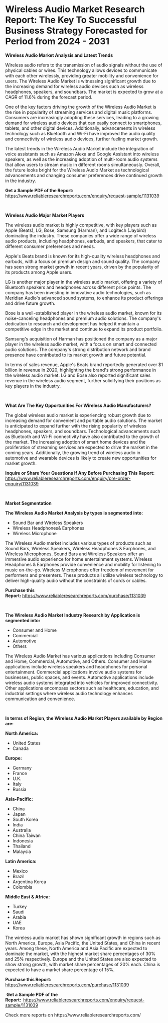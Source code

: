<p><h1>Wireless Audio Market Research Report: The Key To Successful Business Strategy Forecasted for Period from 2024 - 2031</h1></p><p><strong>Wireless Audio Market Analysis and Latest Trends</strong></p>
<p><p>Wireless audio refers to the transmission of audio signals without the use of physical cables or wires. This technology allows devices to communicate with each other wirelessly, providing greater mobility and convenience for users. The Wireless Audio Market is witnessing significant growth due to the increasing demand for wireless audio devices such as wireless headphones, speakers, and soundbars. The market is expected to grow at a CAGR of 11.6% during the forecast period.</p><p>One of the key factors driving the growth of the Wireless Audio Market is the rise in popularity of streaming services and digital music platforms. Consumers are increasingly adopting these services, leading to a growing demand for wireless audio devices that can easily connect to smartphones, tablets, and other digital devices. Additionally, advancements in wireless technology such as Bluetooth and Wi-Fi have improved the audio quality and connectivity of wireless audio devices, further fueling market growth.</p><p>The latest trends in the Wireless Audio Market include the integration of voice assistants such as Amazon Alexa and Google Assistant into wireless speakers, as well as the increasing adoption of multi-room audio systems that allow users to stream music in different rooms simultaneously. Overall, the future looks bright for the Wireless Audio Market as technological advancements and changing consumer preferences drive continued growth in the industry.</p></p>
<p><strong>Get a Sample PDF of the Report:&nbsp;</strong> <a href="https://www.reliableresearchreports.com/enquiry/request-sample/1131039">https://www.reliableresearchreports.com/enquiry/request-sample/1131039</a></p>
<p>&nbsp;</p>
<p><strong>Wireless Audio Major Market Players</strong></p>
<p><p>The wireless audio market is highly competitive, with key players such as Apple (Beats), LG, Bose, Samsung (Harman), and Logitech (Jaybird) dominating the industry. These companies offer a wide range of wireless audio products, including headphones, earbuds, and speakers, that cater to different consumer preferences and needs.</p><p>Apple's Beats brand is known for its high-quality wireless headphones and earbuds, with a focus on premium design and sound quality. The company has seen strong market growth in recent years, driven by the popularity of its products among Apple users.</p><p>LG is another major player in the wireless audio market, offering a variety of Bluetooth speakers and headphones across different price points. The company has been investing in innovative audio technologies, such as Meridian Audio's advanced sound systems, to enhance its product offerings and drive future growth.</p><p>Bose is a well-established player in the wireless audio market, known for its noise-canceling headphones and premium audio solutions. The company's dedication to research and development has helped it maintain a competitive edge in the market and continue to expand its product portfolio.</p><p>Samsung's acquisition of Harman has positioned the company as a major player in the wireless audio market, with a focus on smart and connected audio solutions. The company's strong distribution network and brand presence have contributed to its market growth and future potential.</p><p>In terms of sales revenue, Apple's Beats brand reportedly generated over $1 billion in revenue in 2020, highlighting the brand's strong performance in the wireless audio market. LG and Bose also reported significant sales revenue in the wireless audio segment, further solidifying their positions as key players in the industry.</p></p>
<p>&nbsp;</p>
<p><strong>What Are The Key Opportunities For Wireless Audio Manufacturers?</strong></p>
<p><p>The global wireless audio market is experiencing robust growth due to increasing demand for convenient and portable audio solutions. The market is anticipated to expand further with the rising popularity of wireless headphones, speakers, and soundbars. Technological advancements such as Bluetooth and Wi-Fi connectivity have also contributed to the growth of the market. The increasing adoption of smart home devices and the proliferation of streaming services are expected to drive the market in the coming years. Additionally, the growing trend of wireless audio in automotive and wearable devices is likely to create new opportunities for market growth.</p></p>
<p><strong>Inquire or Share Your Questions If Any Before Purchasing This Report:</strong> <a href="https://www.reliableresearchreports.com/enquiry/pre-order-enquiry/1131039">https://www.reliableresearchreports.com/enquiry/pre-order-enquiry/1131039</a></p>
<p>&nbsp;</p>
<p><strong>Market Segmentation</strong></p>
<p><strong>The Wireless Audio Market Analysis by types is segmented into:</strong></p>
<p><ul><li>Sound Bar and Wireless Speakers</li><li>Wireless Headphones& Earphones</li><li>Wireless Microphone</li></ul></p>
<p><p>The Wireless Audio market includes various types of products such as Sound Bars, Wireless Speakers, Wireless Headphones & Earphones, and Wireless Microphones. Sound Bars and Wireless Speakers offer an immersive audio experience for home entertainment systems. Wireless Headphones & Earphones provide convenience and mobility for listening to music on-the-go. Wireless Microphones offer freedom of movement for performers and presenters. These products all utilize wireless technology to deliver high-quality audio without the constraints of cords or cables.</p></p>
<p><strong>Purchase this Report:&nbsp;</strong><a href="https://www.reliableresearchreports.com/purchase/1131039">https://www.reliableresearchreports.com/purchase/1131039</a></p>
<p>&nbsp;</p>
<p><strong>The Wireless Audio Market Industry Research by Application is segmented into:</strong></p>
<p><ul><li>Consumer and Home</li><li>Commercial</li><li>Automotive</li><li>Others</li></ul></p>
<p><p>The Wireless Audio Market has various applications including Consumer and Home, Commercial, Automotive, and Others. Consumer and Home applications include wireless speakers and headphones for personal entertainment. Commercial applications involve audio systems for businesses, public spaces, and events. Automotive applications include wireless audio systems integrated into vehicles for improved connectivity. Other applications encompass sectors such as healthcare, education, and industrial settings where wireless audio technology enhances communication and convenience.</p></p>
<p>&nbsp;</p>
<p><strong>In terms of Region, the Wireless Audio Market Players available by Region are:</strong></p>
<p>
    <p> <strong> North America: </strong>
        <ul>
            <li>United States</li>
            <li>Canada</li>
        </ul>
        </p> 
    <p> <strong> Europe: </strong>
        <ul>
            <li>Germany</li>
            <li>France</li>
            <li>U.K.</li>
            <li>Italy</li>
            <li>Russia</li>
        </ul>
        </p> 
    <p> <strong> Asia-Pacific: </strong>
        <ul>
            <li>China</li>
            <li>Japan</li>
            <li>South Korea</li>
            <li>India</li>
            <li>Australia</li>
            <li>China Taiwan</li>
            <li>Indonesia</li>
            <li>Thailand</li>
            <li>Malaysia</li>
        </ul>
        </p> 
    <p> <strong> Latin America: </strong>
        <ul>
            <li>Mexico</li>
            <li>Brazil</li>
            <li>Argentina Korea</li>
            <li>Colombia</li>
        </ul>
        </p> 
    <p> <strong> Middle East & Africa: </strong>
        <ul>
            <li>Turkey</li>
            <li>Saudi</li>
            <li>Arabia</li>
            <li>UAE</li>
            <li>Korea</li>
        </ul>
    </p>
    </p>
<p><p>The wireless audio market has shown significant growth in regions such as North America, Europe, Asia Pacific, the United States, and China in recent years. Among these, North America and Asia Pacific are expected to dominate the market, with the highest market share percentages of 30% and 25% respectively. Europe and the United States are also expected to show strong growth, with market share percentages of 20% each. China is expected to have a market share percentage of 15%.</p></p>
<p><strong>Purchase this Report: </strong><a href="https://www.reliableresearchreports.com/purchase/1131039">https://www.reliableresearchreports.com/purchase/1131039</a></p>
<p>&nbsp;<strong>Get a Sample PDF of the Report:&nbsp;&nbsp;</strong><a href="https://www.reliableresearchreports.com/enquiry/request-sample/1131039">https://www.reliableresearchreports.com/enquiry/request-sample/1131039</a></p>
<p><strong></strong></p>
<p>Check more reports on https://www.reliableresearchreports.com/</p>